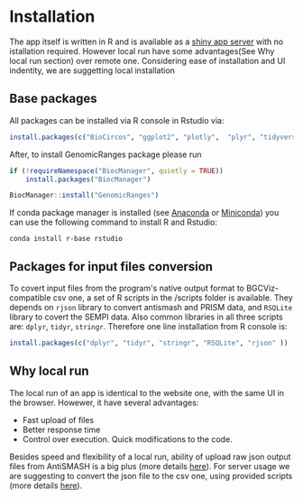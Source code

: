 # Installation

The app itself is written in R and is available as a [shiny app server](https://ostash-group.shinyapps.io/BGCViz/) with no istallation required. However local run have some advantages(See Why local run section) over remote one. Considering ease of installation and UI indentity, we are suggetting local installation

## Base packages
All packages can be installed via R console in Rstudio via:
```R
install.packages(c("BioCircos", "ggplot2", "plotly",  "plyr", "tidyverse", "shiny", "DT" ,"rjson", "stringr", "shinyjs", "bslib" ))
``` 
After, to install GenomicRanges package please run
```R
if (!requireNamespace("BiocManager", quietly = TRUE))
    install.packages("BiocManager")

BiocManager::install("GenomicRanges")
```

If conda package manager is installed (see [Anaconda](https://www.anaconda.com) or [Miniconda](https://docs.conda.io/en/latest/miniconda.html)) you can use the following command to install R and Rstudio:

`conda install r-base rstudio`

## Packages for input files conversion

To covert input files from the program's native output format to BGCViz-compatible csv one, a set of R scripts in the /scripts folder is available. They depends on `rjson` library to convert antismash and PRISM data,  and `RSQLite` library to covert the SEMPI data. Also common libraries in all three scripts are: `dplyr`, `tidyr`, `stringr`. Therefore one line installation from R console is:
```R
install.packages(c("dplyr", "tidyr", "stringr", "RSQLite", "rjson" ))
```

## Why local run
The local run of an app is identical to the website one, with the same UI in the browser. Howewer, it have several advantages:
- Fast upload of files
- Better response time
- Control over execution. Quick modifications to the code.

Besides speed and flexibility of a local run, ability of upload raw  json output files from  AntiSMASH is a big plus (more details [here](Input_files_options.md)). For server usage we are suggesting to convert the json file to the csv one, using provided scripts (more details [here](Input_files_options.md)). 
